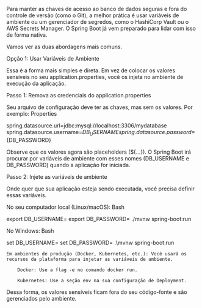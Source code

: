 Para manter as chaves de acesso ao banco de dados seguras e fora do controle de versão (como o Git), a melhor prática é usar variáveis de ambiente ou um gerenciador de segredos, como o HashiCorp Vault ou o AWS Secrets Manager. O Spring Boot já vem preparado para lidar com isso de forma nativa.

Vamos ver as duas abordagens mais comuns.

Opção 1: Usar Variáveis de Ambiente

Essa é a forma mais simples e direta. Em vez de colocar os valores sensíveis no seu application.properties, você os injeta no ambiente de execução da aplicação.

Passo 1: Remova as credenciais do application.properties

Seu arquivo de configuração deve ter as chaves, mas sem os valores. Por exemplo:
Properties

spring.datasource.url=jdbc:mysql://localhost:3306/mydatabase
spring.datasource.username=${DB_USERNAME}
spring.datasource.password=${DB_PASSWORD}

Observe que os valores agora são placeholders (${...}). O Spring Boot irá procurar por variáveis de ambiente com esses nomes (DB_USERNAME e DB_PASSWORD) quando a aplicação for iniciada.

Passo 2: Injete as variáveis de ambiente

Onde quer que sua aplicação esteja sendo executada, você precisa definir essas variáveis.

No seu computador local (Linux/macOS):
Bash

export DB_USERNAME=<NOME-DO-BANCO-DE-DADOS>
export DB_PASSWORD=<SENHA-DO-BANCO-DE-DADOS>
./mvnw spring-boot:run

No Windows:
Bash

set DB_USERNAME=<NOME-DO-BANCO-DE-DADOS>
set DB_PASSWORD=<SENHA-DO-BANCO-DE-DADOS>
.\mvnw spring-boot:run

    Em ambientes de produção (Docker, Kubernetes, etc.): Você usará os recursos da plataforma para injetar as variáveis de ambiente.

        Docker: Use a flag -e no comando docker run.

        Kubernetes: Use a seção env na sua configuração de Deployment.

Dessa forma, os valores sensíveis ficam fora do seu código-fonte e são gerenciados pelo ambiente.